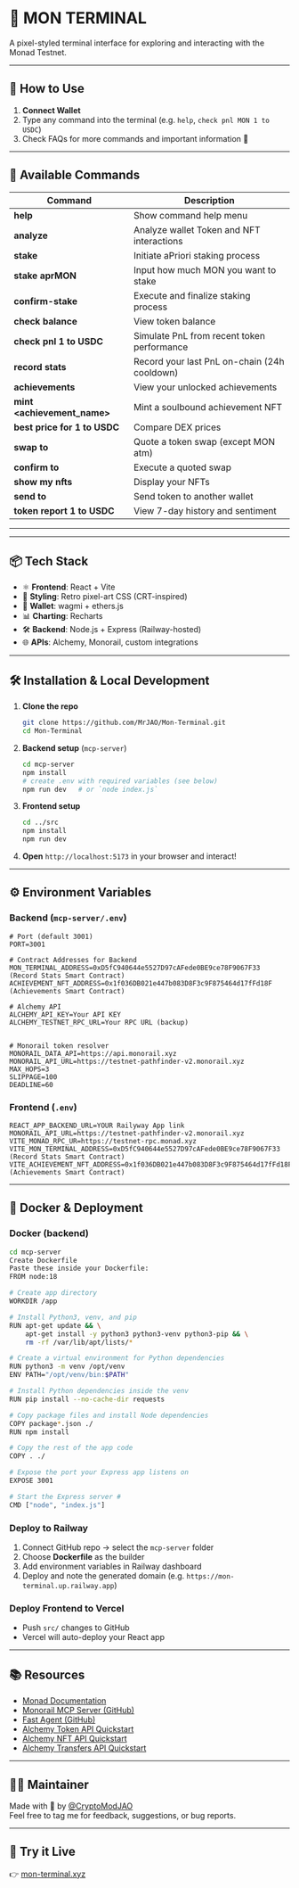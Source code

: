 # 🤖 MON TERMINAL

A pixel-styled terminal interface for exploring and interacting with the Monad Testnet.

---

## 🚀 How to Use

1. **Connect Wallet**
2. Type any command into the terminal (e.g. `help`, `check pnl MON 1 to USDC`)
3. Check FAQs for more commands and important information 🤖

---

## 🧾 Available Commands

| Command                                           | Description                                 |
|---------------------------------------------------|---------------------------------------------|
| **help**                                          | Show command help menu                      |
| **analyze**                                       | Analyze wallet Token and NFT interactions   |
| **stake**                                         | Initiate aPriori staking process            |
| **stake aprMON <amt>**                            | Input how much MON you want to stake        |
| **confirm-stake**                                 | Execute and finalize staking process        |
| **check balance <token>**                         | View token balance                          |
| **check pnl <token> 1 to USDC**                   | Simulate PnL from recent token performance  |
| **record stats**                                  | Record your last PnL on-chain (24h cooldown)|
| **achievements**                                  | View your unlocked achievements             |
| **mint <achievement_name>**                       | Mint a soulbound achievement NFT            |
| **best price for <token> 1 to USDC**              | Compare DEX prices                          |
| **swap <token> <amt> to <token>**                 | Quote a token swap (except MON atm)         |
| **confirm <token> <amt> to <token>**              | Execute a quoted swap                       |
| **show my nfts**                                  | Display your NFTs                           |
| **send <amt> <token> to <wallet>**                | Send token to another wallet                |
| **token report <token> 1 to USDC**                | View 7-day history and sentiment            |
---------------------------------------------------------------------------------------------------
---

## 📦 Tech Stack

- ⚛️ **Frontend**: React + Vite  
- 🎨 **Styling**: Retro pixel-art CSS (CRT-inspired)  
- 🔐 **Wallet**: wagmi + ethers.js  
- 📊 **Charting**: Recharts  
- 🛠 **Backend**: Node.js + Express (Railway-hosted)  
- 🌐 **APIs**: Alchemy, Monorail, custom integrations  

---

## 🛠 Installation & Local Development

1. **Clone the repo**
    ```bash
    git clone https://github.com/MrJAO/Mon-Terminal.git
    cd Mon-Terminal
    ```

2. **Backend setup** (`mcp-server`)
    ```bash
    cd mcp-server
    npm install
    # create .env with required variables (see below)
    npm run dev   # or `node index.js`
    ```

3. **Frontend setup**
    ```bash
    cd ../src
    npm install
    npm run dev
    ```

4. **Open** `http://localhost:5173` in your browser and interact!  

---

## ⚙️ Environment Variables

### Backend (`mcp-server/.env`)
```env
# Port (default 3001)
PORT=3001

# Contract Addresses for Backend
MON_TERMINAL_ADDRESS=0xD5fC940644e5527D97cAFede0BE9ce78F9067F33 (Record Stats Smart Contract)
ACHIEVEMENT_NFT_ADDRESS=0x1f036DB021e447b083D8F3c9F875464d17fFd18F (Achievements Smart Contract)

# Alchemy API
ALCHEMY_API_KEY=Your API KEY
ALCHEMY_TESTNET_RPC_URL=Your RPC URL (backup)


# Monorail token resolver
MONORAIL_DATA_API=https://api.monorail.xyz
MONORAIL_API_URL=https://testnet-pathfinder-v2.monorail.xyz
MAX_HOPS=3
SLIPPAGE=100
DEADLINE=60

```  

### Frontend (`.env`)
```env
REACT_APP_BACKEND_URL=YOUR Railyway App link 
MONORAIL_API_URL=https://testnet-pathfinder-v2.monorail.xyz
VITE_MONAD_RPC_UR=https://testnet-rpc.monad.xyz
VITE_MON_TERMINAL_ADDRESS=0xD5fC940644e5527D97cAFede0BE9ce78F9067F33 (Record Stats Smart Contract)
VITE_ACHIEVEMENT_NFT_ADDRESS=0x1f036DB021e447b083D8F3c9F875464d17fFd18F (Achievements Smart Contract)
```

---

## 🚢 Docker & Deployment

### Docker (backend)
```bash
cd mcp-server
Create Dockerfile
Paste these inside your Dockerfile:
FROM node:18

# Create app directory
WORKDIR /app

# Install Python3, venv, and pip
RUN apt-get update && \
    apt-get install -y python3 python3-venv python3-pip && \
    rm -rf /var/lib/apt/lists/*

# Create a virtual environment for Python dependencies
RUN python3 -m venv /opt/venv
ENV PATH="/opt/venv/bin:$PATH"

# Install Python dependencies inside the venv
RUN pip install --no-cache-dir requests

# Copy package files and install Node dependencies
COPY package*.json ./
RUN npm install

# Copy the rest of the app code
COPY . ./

# Expose the port your Express app listens on
EXPOSE 3001

# Start the Express server #
CMD ["node", "index.js"]
```

### Deploy to Railway
1. Connect GitHub repo → select the `mcp-server` folder  
2. Choose **Dockerfile** as the builder  
3. Add environment variables in Railway dashboard  
4. Deploy and note the generated domain (e.g. `https://mon-terminal.up.railway.app`)  

### Deploy Frontend to Vercel
- Push `src/` changes to GitHub  
- Vercel will auto-deploy your React app  

---

## 📚 Resources

- [Monad Documentation](https://docs.monad.xyz/)
- [Monorail MCP Server (GitHub)](https://github.com/monorail-xyz/mcp-server)
- [Fast Agent (GitHub)](https://github.com/evalstate/fast-agent)
- [Alchemy Token API Quickstart](https://docs.alchemy.com/reference/token-api-quickstart)
- [Alchemy NFT API Quickstart](https://docs.alchemy.com/reference/nft-api-quickstart)
- [Alchemy Transfers API Quickstart](https://docs.alchemy.com/reference/transfers-api-quickstart)

---

## 🧑‍💻 Maintainer

Made with 💜 by [@CryptoModJAO](https://x.com/CryptoModJAO)  
Feel free to tag me for feedback, suggestions, or bug reports.

---

## 🧪 Try it Live

👉 [mon-terminal.xyz](https://www.mon-terminal.xyz)

